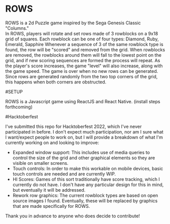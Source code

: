 # ROWS
ROWS is a 2d Puzzle game inspired by the Sega Genesis Classic "Columns."  
In ROWS, players will rotate and set rows made of 3 rowblocks on a 9x18 grid of squares. 
Each rowblock can be one of four types: Diamond, Ruby, Emerald, Sapphire
Whenever a sequence of 3 of the same rowblock type is found, the row will be "scored" and removed from the grid. When rowblocks are removed, the rowblocks around them will fall to the lowest point on the grid, and if new scoring sequences are formed the process will repeat.
As the player's score increases, the game "level" will also increase, along with the game speed.
The game is over when no new rows can be generated.  Since rows are generated randomly from the two top corners of the grid, this happens when both corners are obstructed.

#SETUP

ROWS is a Javascript game using ReactJS and React Native.
(install steps forthcoming)

#Hacktoberfest

I've submitted this repo for Hacktoberfest 2022, which I've never participated in before.
I don't expect much participation, nor am I sure what I want/expect people to work on, but I will provide a breakdown of what I'm currently working on and looking to improve:
- Expanded window support: This includes use of media queries to control the size of the grid and other graphical elements so they are visible on smaller screens.
- Touch controls: In order to make this workable on mobile devices, basic touch controls are needed and are currently WIP.
- HI Scores: Games of this sort traditionally have score tracking, which I currently do not have.  I don't have any particular design for this in mind, but eventually it will be addressed.
- Rework row graphics: The current rowblock types are based on open source images I found.  Eventually, these will be replaced by graphics that are made specifically for ROWS.

Thank you in advance to anyone who does decide to contribute!
